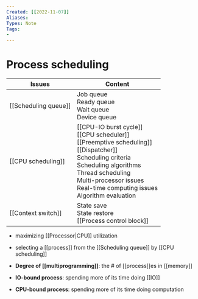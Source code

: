 ```yaml
---
Created: [[2022-11-07]]
Aliases: 
Types: Note
Tags: 
- 
---
```

# Process scheduling

| Issues               | Content                                                                                                                                                                                                                                         |
| -------------------- | ----------------------------------------------------------------------------------------------------------------------------------------------------------------------------------------------------------------------------------------------- |
| [[Scheduling queue]] | Job queue<br>Ready queue<br>Wait queue<br>Device queue                                                                                                                                                                                          |
| [[CPU scheduling]]   | [[CPU-IO burst cycle]]<br>[[CPU scheduler]]<br>[[Preemptive scheduling]]<br>[[Dispatcher]]<br>Scheduling criteria<br>Scheduling algorithms<br>Thread scheduling<br>Multi-processor issues<br>Real-time computing issues<br>Algorithm evaluation |
| [[Context switch]]   | State save<br>State restore<br>[[Process control block]]                                                                                                                                                                                        |

- maximizing [[Processor|CPU]] utilization
- selecting a [[process]] from the [[Scheduling queue]] by [[CPU scheduling]]

- **Degree of [[multiprogramming]]**: the # of [[process]]es in [[memory]]
- **IO-bound process**: spending more of its time doing [[IO]]
- **CPU-bound process**: spending more of its time doing computation

